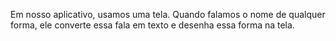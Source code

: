 Em nosso aplicativo, usamos uma tela. Quando falamos o nome de qualquer forma, ele converte essa
fala em texto e desenha essa forma na tela.
